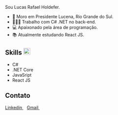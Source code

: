 Sou Lucas Rafael Holdefer.

- 📌 Moro em Presidente Lucena, Rio Grande do Sul.
- 👩🏻‍💻 Trabalho com C# .NET no back-end.
- 💻 Apaixonado pela área de programação.
- 📚 Atualmente estudando React JS.  


## Skills <img src = "https://media2.giphy.com/media/QssGEmpkyEOhBCb7e1/giphy.gif?cid=ecf05e47a0n3gi1bfqntqmob8g9aid1oyj2wr3ds3mg700bl&rid=giphy.gif" width = 22px>
  
- C#
- .NET Core
- JavaSript
- React JS


## Contato
<a href="https://www.linkedin.com/in/lucas-rafael-holdefer/" target="_blank">
  Linkedin
  </a>&nbsp;&nbsp;
 <a href="mailto:lucasholdefer2002@gmail.com">
  Gmail
  </a>&nbsp;&nbsp; 
